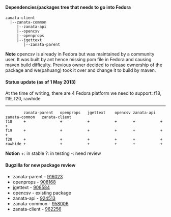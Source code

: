 #### Dependencies/packages tree that needs to go into Fedora
    zanata-client
      |--zanata-common
         |--zanata-api
         |--opencsv
         |--openprops
         |--jgettext
            |--zanata-parent
**Note** opencsv is already in Fedora but was maintained by a community user. It was built by ant hence missing pom file in Fedora and causing maven build difficulty. Previous owner decided to release ownership of the package and we(pahuang) took it over and change it to build by maven.
#### Status update (as of 1 May 2013)
At the time of writing, there are 4 Fedora platform we need to support: f18, f19, f20, rawhide

---
            zanata-parent   openprops   jgettext    opencsv zanata-api  zanata-common   zanata-client
    f18     +               +           +           +       +           +               +
    f19     +               +           +           +       +           +               + 
    f20     +               +           +           +       +           +                  
    rawhide +               +           +           +       +           +                      
**Notion** +: in stable ?: in testing -: need review

#### Bugzilla for new package review
* zanata-parent - [916023](https://bugzilla.redhat.com/show_bug.cgi?id=916023)      
* openprops     - [908168](https://bugzilla.redhat.com/show_bug.cgi?id=908168)
* jgettext      - [908584](https://bugzilla.redhat.com/show_bug.cgi?id=908584)
* opencsv       - existing package
* zanata-api    - [924513](https://bugzilla.redhat.com/show_bug.cgi?id=924513)
* zanata-common - [958006](https://bugzilla.redhat.com/show_bug.cgi?id=958006)
* zanata-client - [962256](https://bugzilla.redhat.com/show_bug.cgi?id=962256)         
